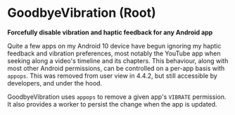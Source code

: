# GoodbyeVibration (Root)

**Forcefully disable vibration and haptic feedback for any Android app**

Quite a few apps on my Android 10 device have begun ignoring my haptic feedback and vibration 
preferences, most notably the YouTube app when seeking along a video's timeline and its chapters. 
This behaviour, along with most other Android permissions, can be controlled on a per-app basis with
 `appops`. This was removed from user view in 4.4.2, but still accessible by developers, and under 
 the hood. 

GoodbyeVibration uses `appops` to remove a given app's `VIBRATE` permission. It also provides a 
worker to persist the change when the app is updated.

